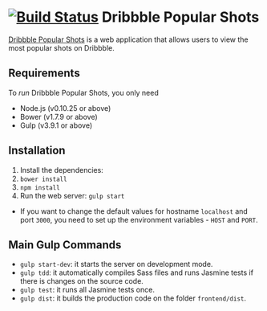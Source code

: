 [![Build
Status](https://travis-ci.org/adabriand/dribbble-popular-shots.svg?branch=master)](https://travis-ci.org/adabriand/dribbble-popular-shots)
Dribbble Popular Shots
==============================

[Dribbble Popular Shots](https://db-popular-shots.herokuapp.com/) is a web application that allows users to view the most popular shots on Dribbble.

Requirements
------------------------------
To *run* Dribbble Popular Shots, you only need
* Node.js (v0.10.25 or above)
* Bower (v1.7.9 or above)
* Gulp (v3.9.1 or above)

Installation
------------------------------
1. Install the dependencies:
  1. `bower install`
  2. `npm install`
2. Run the web server: `gulp start`
* If you want to change the default values for hostname `localhost` and port `3000`, you need to set up the environment variables - `HOST` and `PORT`.

Main Gulp Commands
------------------------------
* `gulp start-dev`: it starts the server on development mode.
* `gulp tdd`: it automatically compiles Sass files and runs Jasmine tests if there is changes on the source code.
* `gulp test`: it runs all Jasmine tests once.
* `gulp dist`: it builds the production code on the folder `frontend/dist`.

